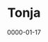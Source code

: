 ---
title: Tonja
layout: default
modal-id: 17
date: 0000-01-17
img: tonja.png
thumbnail: tonja_min.jpeg
alt: image-alt
description: 'Hallo, ich heiße Tonja, ich bin 24 Jahre alt und studiere im Master Germanistische Literaturwissenschaft und im Bachelor Soziologie und Rechtswissenschaften an der LMU. Ich bin seit Ende 2018 Mitglied bei Townbee und bin vor allem im Marketing-Bereich tätig. Ich engagiere mich bei Townbee, weil ich es wichtig finde, lokale Projekte zu unterstützen und Townbee einen Ansatz verfolgt, bei dem mehrere Herausforderungen angegangen werden.'
---